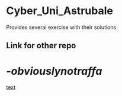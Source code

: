 # Cyber_Uni_Astrubale
Provides several exercise with their solutions

## Link for other repo
# -_obviouslynotraffa_
[text](https://github.com/obviouslynotraffa/Cybersecurity)